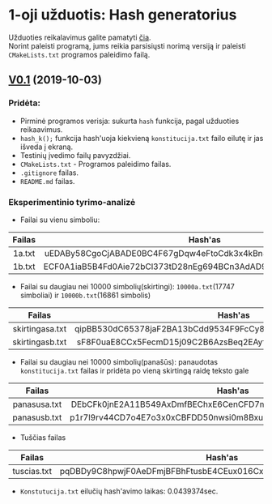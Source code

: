# 1-oji užduotis: Hash generatorius

Užduoties reikalavimus galite pamatyti [čia](https://github.com/blockchain-group/Blockchain-technologijos/blob/master/pratybos/1uzduotis-Hashavimas.md).  
Norint paleisti programą, jums reikia parsisiųsti norimą versiją ir paleisti `CMakeLists.txt` programos paleidimo failą.  

## [V0.1]() (2019-10-03)
### Pridėta:
- Pirminė programos verisja: sukurta `hash` funkcija, pagal užduoties reikaavimus.
- `hash_k();` funkcija hash'uoja kiekvieną `konstitucija.txt` failo eilutę ir jas išveda į ekraną.
- Testinių įvedimo failų pavyzdžiai.
- `CMakeLists.txt` - Programos paleidimo failas.
- `.gitignore` failas.
- `README.md` failas.

### Eksperimentinio tyrimo-analizė

- Failai su vienu simboliu:

|  Failas          |  Hash'as                                                           |   
|:----------------:|:------------------------------------------------------------------:| 
|  1a.txt          | uEDABy58CgoCjABADE0BC4F67gDqw4eFtoCdk3x4kBn8ECFcCq0jB7tk2qgq0401   |
|  1b.txt          | ECF0A1iaB5B4Fd0Aie72bCl373tD28nEg694BCn3AdAD9C85cF8F6bBdAAC19n10   |          

- Failai su daugiau nei 10000 simbolių(skirtingi): `10000a.txt`(17747 simboliai) ir `10000b.txt`(16861 simbolis)

|  Failas          |  Hash'as                                                           |   
|:----------------:|:------------------------------------------------------------------:| 
|  skirtingasa.txt | qipBB530dC65378jaF2BA13bCdd9534F9FcCy8uE6BcCC1El57rxAeEDdhCEF7e3   |
|  skirtingasb.txt | sF8F0uaE8CCx5FecmD15j09C2B6AzsBeq2EAyf22BB6A3b5EjAg8kj11lA839vA2   | 

- Failai su daugiau nei 10000 simbolių(panašūs): panaudotas `konstitucija.txt` failas ir pridėta po vieną skirtingą raidę teksto gale

|  Failas          | Hash'as                                                            |   
|:----------------:|:------------------------------------------------------------------:| 
|  panasusa.txt    |DEbCFk0jnE2A11B549AxDmfBEChxE6CenCFD7mF18l2jBo72CAoCnEr1BxwEh8zm    |
|  panasusb.txt    |p1r7l9rv44CD7o4E7o3x0xCBFDD50nwsi0m8Bxu2sbb2504C8EDBDaw81EC892DA    |

- Tuščias failas

| Failas           | Hash'as                                                            |   
|:----------------:|:------------------------------------------------------------------:| 
| tuscias.txt      | pqDBDy9C8hpwjF0AeDFmjBFBhFtusbE4CEux016Cxz3BCBECBukDo1qegAAA3BCB   |

- `Konstutucija.txt` eilučių hash'avimo laikas: 0.0439374sec.
